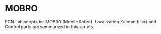 # MOBRO
ECN Lab scripts for MOBRO (Mobile Robot). Localization(Kalman filter) and Control parts are summarized in this scripts.
